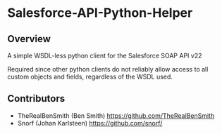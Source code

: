 Salesforce-API-Python-Helper
======

Overview
-------------

A simple WSDL-less python client for the Salesforce SOAP API v22

Required since other python clients do not reliably allow access
to all custom objects and fields, regardless of the WSDL used.

Contributors
------------

* TheRealBenSmith (Ben Smith) https://github.com/TheRealBenSmith
* Snorf (Johan Karlsteen) https://github.com/snorf/
